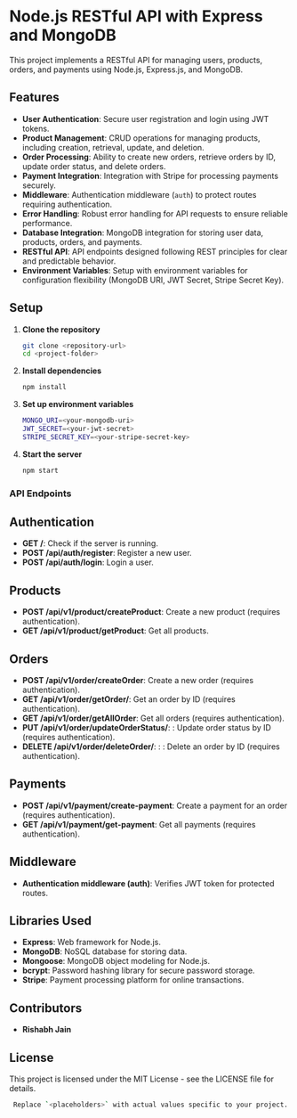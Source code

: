 # Node.js RESTful API with Express and MongoDB

This project implements a RESTful API for managing users, products, orders, and payments using Node.js, Express.js, and MongoDB.

## Features

- **User Authentication**: Secure user registration and login using JWT tokens.
- **Product Management**: CRUD operations for managing products, including creation, retrieval, update, and deletion.
- **Order Processing**: Ability to create new orders, retrieve orders by ID, update order status, and delete orders.
- **Payment Integration**: Integration with Stripe for processing payments securely.
- **Middleware**: Authentication middleware (`auth`) to protect routes requiring authentication.
- **Error Handling**: Robust error handling for API requests to ensure reliable performance.
- **Database Integration**: MongoDB integration for storing user data, products, orders, and payments.
- **RESTful API**: API endpoints designed following REST principles for clear and predictable behavior.
- **Environment Variables**: Setup with environment variables for configuration flexibility (MongoDB URI, JWT Secret, Stripe Secret Key).


## Setup

1. **Clone the repository**

   ```bash
   git clone <repository-url>
   cd <project-folder>
   
2. **Install dependencies**
   
     ```bash
   npm install

3. **Set up environment variables**
   
     ```bash
   MONGO_URI=<your-mongodb-uri>
    JWT_SECRET=<your-jwt-secret>
    STRIPE_SECRET_KEY=<your-stripe-secret-key>
     
4. **Start the server**

     ```bash
   npm start

### API Endpoints

## Authentication

- **GET /**: Check if the server is running.
- **POST /api/auth/register**: Register a new user.
- **POST /api/auth/login**: Login a user.
 
 ## Products
 
- **POST /api/v1/product/createProduct**: Create a new product (requires authentication).
- **GET /api/v1/product/getProduct**:  Get all products.

## Orders

- **POST /api/v1/order/createOrder**: Create a new order (requires authentication).
- **GET /api/v1/order/getOrder/**: Get an order by ID (requires authentication).
- **GET /api/v1/order/getAllOrder**: Get all orders (requires authentication).
- **PUT /api/v1/order/updateOrderStatus/**: : Update order status by ID (requires authentication).
- **DELETE /api/v1/order/deleteOrder/**: : : Delete an order by ID (requires authentication).
  
## Payments

- **POST /api/v1/payment/create-payment**: Create a payment for an order (requires authentication).
- **GET /api/v1/payment/get-payment**: Get all payments (requires authentication).

## Middleware
 
- **Authentication middleware (auth)**: Verifies JWT token for protected routes.

## Libraries Used

- **Express**: Web framework for Node.js.
- **MongoDB**: NoSQL database for storing data.
- **Mongoose**: MongoDB object modeling for Node.js.
- **bcrypt**: Password hashing library for secure password storage.
- **Stripe**: Payment processing platform for online transactions.

## Contributors

- **Rishabh Jain**

## License

This project is licensed under the MIT License - see the LICENSE file for details.
   ```bash
    Replace `<placeholders>` with actual values specific to your project. This template includes sections for features, setup instructions, API endpoints, middleware, libraries used, contributors, and licensing information. Adjust it further based on your specific project details and requirements.
